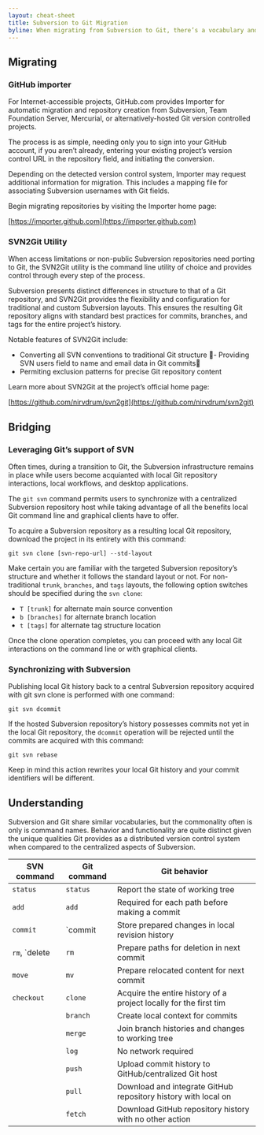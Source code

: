 ```yaml
---
layout: cheat-sheet
title: Subversion to Git Migration
byline: When migrating from Subversion to Git, there’s a vocabulary and command set to learn, in addition to the new capabilities only afforded by Git. This cheat sheet aims to help you in your transition between the classic Subversion technology and the modern use of Git with the GitHub collaboration platform.
---
```


## Migrating

### GitHub importer

For Internet-accessible projects, GitHub.com provides Importer for automatic migration and repository creation from Subversion, Team Foundation Server, Mercurial, or alternatively-hosted Git version controlled projects.

The process is as simple, needing only you to sign into your GitHub account, if you aren’t already, entering your existing project’s version control URL in the repository field, and initiating the conversion.

Depending on the detected version control system, Importer may request additional information for migration. This includes a mapping file for associating Subversion usernames with Git fields.

Begin migrating repositories by visiting the Importer home page:

[https://importer.github.com](https://importer.github.com)

### SVN2Git Utility

When access limitations or non-public Subversion repositories need porting to Git, the SVN2Git utility is the command line utility of choice and provides control through every step of the process.

Subversion presents distinct differences in structure to that of a Git repository, and SVN2Git provides the flexibility and configuration for traditional and custom Subversion layouts. This ensures the resulting Git repository aligns with standard best practices for commits, branches, and tags for the entire project’s history.

Notable features of SVN2Git include:

- Converting all SVN conventions to traditional Git structure
- Providing SVN users field to  name and email data in Git commits
- Permiting exclusion patterns for precise Git repository content

Learn more about SVN2Git at the project’s official home page:

[https://github.com/nirvdrum/svn2git](https://github.com/nirvdrum/svn2git)


## Bridging

### Leveraging Git’s support of SVN

Often times, during a transition to Git, the Subversion infrastructure remains in place while users become acquianted with local Git repository interactions, local workflows, and desktop applications.

The `git svn` command permits users to synchronize with a centralized Subversion repository host while taking advantage of all the benefits local Git  command line and graphical clients have to offer.

To acquire a Subversion repository as a resulting local Git repository, download the project in its entirety with this command:

```
git svn clone [svn-repo-url] --std-layout
```

Make certain you are familiar with the targeted Subversion repository’s structure and whether it follows the standard layout or not. For non-traditional `trunk`, `branches`, and `tags` layouts, the following option switches should be specified during the `svn clone`:

- `T [trunk]` for alternate main source convention
- `b [branches]` for alternate branch location
- `t [tags]` for alternate tag structure location

Once the clone operation completes, you can proceed with any local Git interactions on the command line or with graphical clients.

### Synchronizing with Subversion

Publishing local Git history back to a central Subversion repository acquired with git svn clone is performed with one command:

```
git svn dcommit
```

If the hosted Subversion repository’s history possesses commits not yet in the local Git repository,  the `dcommit` operation will be rejected until the commits are acquired with this command:

```
git svn rebase
```

Keep in mind this action rewrites your local Git history and your commit identifiers will be different.


## Understanding

Subversion and Git share similar vocabularies, but the commonality often is only is command names. Behavior and functionality are quite distinct given the unique qualities Git provides as a distributed version control system when compared to the centralized aspects of Subversion.


| SVN command     | Git command | Git behavior                                                          |
| ---             | ---         | ---                                                                   |
| `status`        | `status`    | Report the state of working tree                                      |
| `add`           | `add`       | Required for each path before making a commit                         |
| `commit`        | `commit     | Store prepared changes in local revision history                      |
| `rm`, `delete   | `rm`        | Prepare paths for deletion in next commit                             |
| `move`          | `mv`        | Prepare relocated content for next commit                             |
| `checkout`      | `clone`     | Acquire the entire history of a project locally for the first tim     |
|                 | `branch`    | Create local context for commits                                      |
|                 | `merge`     | Join branch histories and changes to working tree                     |
|                 | `log`       | No network required                                                   |
|                 | `push`      | Upload commit history to GitHub/centralized Git host                  |
|                 | `pull`      | Download and integrate GitHub repository history with local on        |
|                 | `fetch`     | Download GitHub repository history with no other action               |
